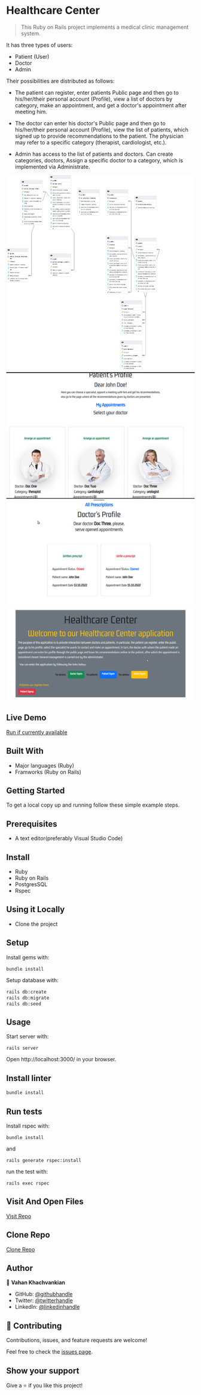 # Healthcare Center

> This Ruby on Rails project implements a medical clinic management system.

It has three types of users: 

- Patient (User)
- Doctor
- Admin

Their possibilities are distributed as follows:

- The patient can register, enter patients Public page and then go to his/her/their personal account (Profile), view a list of doctors by category, make an appointment, and get a doctor's appointment after meeting him.

- The doctor can enter his doctor's Public page and then go to his/her/their personal account (Profile), view the list of patients, which signed up to provide recommendations to the patient. The physician may refer to a specific category (therapist, cardiologist, etc.).

- Admin has access to the list of patients and doctors. Can create categories, doctors, Assign a specific doctor to a category, which is implemented via Administrate.

![screenshot](./app_screenshot1.png)
![screenshot](./app_screenshot2.png)
![screenshot](./app_screenshot3.png)
![screenshot](./app_screenshot4.png)

## Live Demo

[Run if currently available]()

## Built With

- Major languages (Ruby)
- Framworks (Ruby on Rails)

## Getting Started

To get a local copy up and running follow these simple example steps.

## Prerequisites

- A text editor(preferably Visual Studio Code)

## Install

- Ruby
- Ruby on Rails
- PostgresSQL
- Rspec

## Using it Locally

- Clone the project

## Setup

Install gems with:

```
bundle install
```
Setup database with:

```
rails db:create
rails db:migrate
rails db:seed
```
## Usage

Start server with:

```
rails server
```
Open http://localhost:3000/ in your browser.

## Install linter

```bash
bundle install
```
## Run tests

Install rspec with:

```
bundle install
```
and
```
rails generate rspec:install
```
run the test with:
```
rails exec rspec
```
## Visit And Open Files

[Visit Repo](https://github.com/Gegardus/healthcare-center)

## Clone Repo

[Clone Repo](https://github.com/Gegardus/healthcare-center.git)

## Author

👤 **Vahan Khachvankian**

- GitHub: [@githubhandle](https://github.com/Gegardus)
- Twitter: [@twitterhandle](https://twitter.com/Gegardus)
- LinkedIn: [@linkedinhandle](https://www.linkedin.com/in/vahan-khachvankian)

## 🤝 Contributing

Contributions, issues, and feature requests are welcome!

Feel free to check the [issues page](https://github.com/Gegardus/healthcare-center/issues).

## Show your support

Give a ⭐️ if you like this project!
